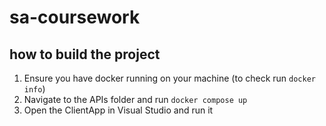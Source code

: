# sa-coursework

## how to build the project
1. Ensure you have docker running on your machine (to check run `docker info`)
2. Navigate to the APIs folder and run `docker compose up`
3. Open the ClientApp in Visual Studio and run it 
